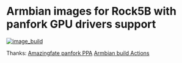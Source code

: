 # Armbian images for Rock5B with panfork GPU drivers support
[![image_build](https://github.com/chainsx/armbian-rock5b/workflows/Build/badge.svg)](https://github.com/chainsx/armbian-rock5b/actions/workflows/build.yml)

Thanks:
[Amazingfate panfork PPA](https://launchpad.net/~liujianfeng1994/+archive/ubuntu/panfork-mesa)
[Armbian build Actions](https://github.com/radxa/armbian-compile-action)
